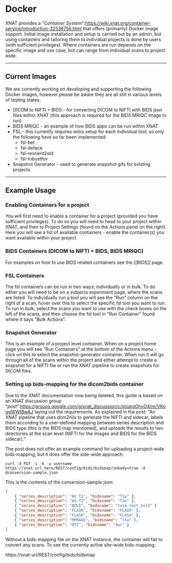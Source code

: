 # Docker

XNAT provides a "*Container System*":https://wiki.xnat.org/container-service/introduction-32538756.html that offers (primarily) Docker image support. Initial image installation and setup is carried out by an admin, but using containers and tailoring them to individual projects is done by users (with sufficient privileges). Where containers are run depends on the specific image and use case, but can range from individual scans to project wide.

---

## Current Images

We are currently working on developing and supporting the following Docker images, however please be aware they are all still in various levels of testing states.

* DICOM to NIFTI + BIDS - for converting DICOM to NIFTI with BIDS json files within XNAT (this approach is required for the BIDS MRIQC image to run)
* BIDS MRIQC - an example of how BIDS apps can be run within XNAT
* FSL - this currently requires extra setup for each individual tool, so only the following have so far been implemented:
  * fsl-bet
  * fsl-deface
  * fsl-reorient2std
  * fsl-robustfov
* Snapshot Generator - used to generate snapshot gifs for existing projects

---

## Example Usage

### Enabling Containers for a project

You will first need to enable a container for a project (provided you have sufficient privileges). To do so you will need to head to your project within XNAT, and then to Project Settings (found on the Actions panel on the right). Here you will see a list of available containers - enable the container(s) you want available within your project.

### BIDS Containers (DICOM to NIFTI + BIDS, BIDS MRIQC)

For examples on how to use BIDS related containers see the *[[BIDS]]* page.

### FSL Containers

The fsl containers can be run in two ways: individually or in bulk. To do either you will need to be on a subjects experiment page, where the scans are listed. To individually run a tool you will see the "Run" column on the right of a scan, hover over this to select the specific fsl tool you want to run. To run in bulk, select the scans you want to use with the check boxes on the left of the scans, and then choose the fsl tool in "Run Container" found where it says "Bulk Actions".

### Snapshot Generator

This is an example of a project level container. When on a project home page you will see "Run Containers" at the bottom of the Actions menu - click on this to select the snapshot-generator container. When run it will go through all of the scans within the project and either attempt to create a snapshot for a NIFTI file or run the XNAT pipeline to create snapshots for DICOM files.

### Setting up bids-mapping for the dicom2bids container

Due to the XNAT documentation now being deleted, this guide is based on an XNAT discussion group "*post*":https://groups.google.com/g/xnat_discussion/c/stxargOhvO4/m/VKoggWWtBwAJ laying out the requirements. As explained in the post: "An XNAT pipeline that uses dcm2niix to generate the NIFTI and sidecar, labels them according to a user-defined mapping between series description and BIDS type (this is the BIDS map mentioned), and uploads the results to two directories at the scan level (NIFTI for the images and BIDS for the BIDS sidecar)."

The post does not offer an example command for uploading a project-wide bids-mapping, but it does offer the side-wide approach:

``curl -X PUT -i -k -u username https://xnat.url.here/REST/config/bids/bidsmap?inbody=true -d @conversion-sample.json``

This is the contents of the conversion-sample.json:

```json
[
	{ "series_description": "AX T1", "bidsname": "T1w" },
	{ "series_description": "AX T2", "bidsname": "T2w" },
	{ "series_description": "BOLD", "bidsname": "task-rest_bold" }
	{ "series_description": "FLAIR", "bidsname": "FLAIR" },
	{ "series_description": "FLASH", "bidsname": "FLASH" },
	{ "series_description": "MPRAGE", "bidsname": "T1w" },
	{ "series_description": "DTI", "bidsname": "dwi" }
]
```

Without a bids-mapping file on the XNAT instance, the container will fail to convert any scans. To see the currently active site-wide bids-mapping:

https://xnat-url/REST/config/bids/bidsmap
